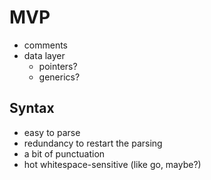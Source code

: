 # MVP

- comments
- data layer
  - pointers?
  - generics?

## Syntax

- easy to parse
- redundancy to restart the parsing
- a bit of punctuation
- hot whitespace-sensitive (like go, maybe?)
